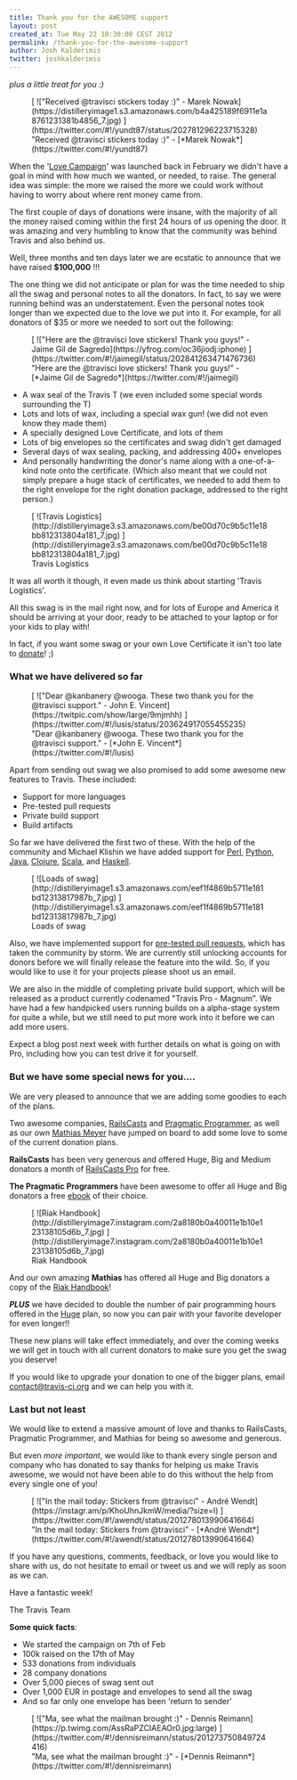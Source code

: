 ```yaml
---
title: Thank you for the AWESOME support
layout: post
created_at: Tue May 22 18:30:00 CEST 2012
permalink: /thank-you-for-the-awesome-support
author: Josh Kalderimis
twitter: joshkalderimis
---
```


_plus a little treat for you :)_

<figure class="small right">
  [ !["Received @travisci stickers today :)" - Marek Nowak](https://distilleryimage1.s3.amazonaws.com/b4a425189f6911e1a8761231381b4856_7.jpg) ](https://twitter.com/#!/yundt87/status/202781296223715328)
  <figcaption>"Received @travisci stickers today :)" - [*Marek Nowak*](https://twitter.com/#!/yundt87)</figcaption>
</figure>

When the '[Love Campaign](http://love.travis-ci.org)' was launched back in February we didn't have a goal in mind with how much we wanted, or needed, to raise. The general idea was simple: the more we raised the more we could work without having to worry about where rent money came from.

The first couple of days of donations were insane, with the majority of all the money raised coming within the first 24 hours of us opening the door. It was amazing and very humbling to know that the community was behind Travis and also behind us.

Well, three months and ten days later we are ecstatic to announce that we have raised **$100,000** !!!

The one thing we did not anticipate or plan for was the time needed to ship all the swag and personal notes to all the donators. In fact, to say we were running behind was an understatement. Even the personal notes took longer than we expected due to the love we put into it. For example, for all donators of $35 or more we needed to sort out the following:


<figure class="smallest right">
  [ !["Here are the @travisci love stickers! Thank you guys!" - Jaime Gil de Sagredo](https://yfrog.com/oc36jiodj:iphone) ](https://twitter.com/#!/jaimegil/status/202841263471476736)
  <figcaption>"Here are the @travisci love stickers! Thank you guys!" - [*Jaime Gil de Sagredo*](https://twitter.com/#!/jaimegil)</figcaption>
</figure>


* A wax seal of the Travis T (we even included some special words surrounding the T)
* Lots and lots of wax, including a special wax gun! (we did not even know they made them)
* A specially designed Love Certificate, and lots of them
* Lots of big envelopes so the certificates and swag didn't get damaged
* Several days of wax sealing, packing, and addressing 400+ envelopes
* And personally handwriting the donor's name along with a one-of-a-kind note onto the certificate. (Which also meant that we could not simply prepare a huge stack of certificates, we needed to add them to the right envelope for the right donation package, addressed to the right person.)

<figure class="smallest right">
  [ ![Travis Logistics](http://distilleryimage3.s3.amazonaws.com/be00d70c9b5c11e18bb812313804a181_7.jpg) ](http://distilleryimage3.s3.amazonaws.com/be00d70c9b5c11e18bb812313804a181_7.jpg)
  <figcaption>Travis Logistics</figcaption>
</figure>

It was all worth it though, it even made us think about starting 'Travis Logistics'.

All this swag is in the mail right now, and for lots of Europe and America it should be arriving at your door, ready to be attached to your laptop or for your kids to play with!

In fact, if you want some swag or your own Love Certificate it isn't too late to [donate](http://love.travis-ci.org)! ;)


### What we have delivered so far

<figure class="small right">
  [ !["Dear @kanbanery @wooga. These two thank you for the @travisci support." - John E. Vincent](https://twitpic.com/show/large/9mjmhh) ](https://twitter.com/#!/lusis/status/203624917055455235)
  <figcaption>"Dear @kanbanery @wooga. These two thank you for the @travisci support." - [*John E. Vincent*](https://twitter.com/#!/lusis)</figcaption>
</figure>


Apart from sending out swag we also promised to add some awesome new features to Travis. These included:

* Support for more languages
* Pre-tested pull requests
* Private build support
* Build artifacts

So far we have delivered the first two of these. With the help of the community and Michael Klishin we have added support for [Perl](http://about.travis-ci.org/docs/user/languages/perl/), [Python](http://about.travis-ci.org/docs/user/languages/python/), [Java](http://about.travis-ci.org/docs/user/languages/java/), [Clojure](http://about.travis-ci.org/docs/user/languages/clojure/), [Scala](http://about.travis-ci.org/docs/user/languages/scala/), and [Haskell](http://about.travis-ci.org/docs/user/languages/haskell/).

<figure class="small right">
  [ ![Loads of swag](http://distilleryimage1.s3.amazonaws.com/eef1f4869b5711e181bd12313817987b_7.jpg) ](http://distilleryimage1.s3.amazonaws.com/eef1f4869b5711e181bd12313817987b_7.jpg)
  <figcaption>Loads of swag</figcaption>
</figure>

Also, we have implemented support for [pre-tested pull requests](http://about.travis-ci.org/blog/announcing-pull-request-support/), which has taken the community by storm. We are currently still unlocking accounts for donors before we will finally release the feature into the wild. So, if you would like to use it for your projects please shoot us an email.

We are also in the middle of completing private build support, which will be released as a product currently codenamed "Travis Pro - Magnum". We have had a few handpicked users running builds on a alpha-stage system for quite a while, but we still need to put more work into it before we can add more users.

Expect a blog post next week with further details on what is going on with Pro, including how you can test drive it for yourself.

### But we have some special news for you....

We are very pleased to announce that we are adding some goodies to each of the plans.

Two awesome companies, [RailsCasts](http://railscasts.com) and [Pragmatic Programmer](http://pragprog.com), as well as our own [Mathias Meyer](http://www.paperplanes.de/) have jumped on board to add some love to some of the current donation plans.

**RailsCasts** has been very generous and offered Huge, Big and Medium donators a month of [RailsCasts Pro](http://railscasts.com/pro) for free.

**The Pragmatic Programmers** have been awesome to offer all Huge and Big donators a free [ebook](http://pragprog.com/titles) of their choice.

<figure class="smallest right">
  [ ![Riak Handbook](http://distilleryimage7.instagram.com/2a8180b0a40011e1b10e123138105d6b_7.jpg) ](http://distilleryimage7.instagram.com/2a8180b0a40011e1b10e123138105d6b_7.jpg)
  <figcaption>Riak Handbook</figcaption>
</figure>

And our own amazing **Mathias** has offered all Huge and Big donators a copy of the [Riak Handbook](http://riakhandbook.com/?travis)!

_**PLUS**_ we have decided to double the number of pair programming hours offered in the [Huge](https://love.travis-ci.org/packages/huge) plan, so now you can pair with your favorite developer for even longer!!

These new plans will take effect immediately, and over the coming weeks we will get in touch with all current donators to make sure you get the swag you deserve!

If you would like to upgrade your donation to one of the bigger plans, email [contact@travis-ci.org](mailto:contact@travis-ci.org) and we can help you with it.


### Last but not least

We would like to extend a massive amount of love and thanks to RailsCasts, Pragmatic Programmer, and Mathias for being so awesome and generous.

But even _more important_, we would like to thank every single person and company who has donated to say thanks for helping us make Travis awesome, we would not have been able to do this without the help from every single one of you!

<figure class="small right">
  [ !["In the mail today: Stickers from @travisci" - André Wendt](https://instagr.am/p/KhoUhnJkmW/media/?size=l) ](https://twitter.com/#!/awendt/status/201278013990641664)
  <figcaption>"In the mail today: Stickers from @travisci" - [*André Wendt*](https://twitter.com/#!/awendt/status/201278013990641664)</figcaption>
</figure>

If you have any questions, comments, feedback, or love you would like to share with us, do not hesitate to email or tweet us and we will reply as soon as we can.

Have a fantastic week!

The Travis Team

**Some quick facts**:

* We started the campaign on 7th of Feb
* 100k raised on the 17th of May
* 533 donations from individuals
* 28 company donations
* Over 5,000 pieces of swag sent out
* Over 1,000 EUR in postage and envelopes to send all the swag
* And so far only one envelope has been 'return to sender'

<figure>
  [ !["Ma, see what the mailman brought :)" - Dennis Reimann](https://p.twimg.com/AssRaPZCIAEAOr0.jpg:large) ](https://twitter.com/#!/dennisreimann/status/201273750849724416)
  <figcaption>"Ma, see what the mailman brought :)" - [*Dennis Reimann*](https://twitter.com/#!/dennisreimann)</figcaption>
</figure>
